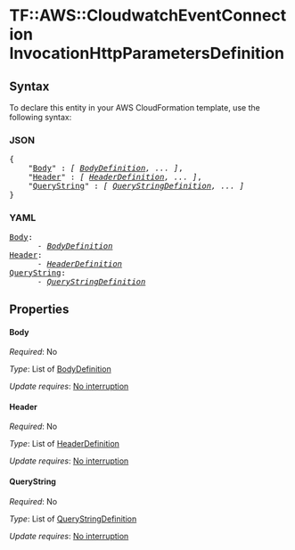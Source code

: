 # TF::AWS::CloudwatchEventConnection InvocationHttpParametersDefinition

## Syntax

To declare this entity in your AWS CloudFormation template, use the following syntax:

### JSON

<pre>
{
    "<a href="#body" title="Body">Body</a>" : <i>[ <a href="bodydefinition.md">BodyDefinition</a>, ... ]</i>,
    "<a href="#header" title="Header">Header</a>" : <i>[ <a href="headerdefinition.md">HeaderDefinition</a>, ... ]</i>,
    "<a href="#querystring" title="QueryString">QueryString</a>" : <i>[ <a href="querystringdefinition.md">QueryStringDefinition</a>, ... ]</i>
}
</pre>

### YAML

<pre>
<a href="#body" title="Body">Body</a>: <i>
      - <a href="bodydefinition.md">BodyDefinition</a></i>
<a href="#header" title="Header">Header</a>: <i>
      - <a href="headerdefinition.md">HeaderDefinition</a></i>
<a href="#querystring" title="QueryString">QueryString</a>: <i>
      - <a href="querystringdefinition.md">QueryStringDefinition</a></i>
</pre>

## Properties

#### Body

_Required_: No

_Type_: List of <a href="bodydefinition.md">BodyDefinition</a>

_Update requires_: [No interruption](https://docs.aws.amazon.com/AWSCloudFormation/latest/UserGuide/using-cfn-updating-stacks-update-behaviors.html#update-no-interrupt)

#### Header

_Required_: No

_Type_: List of <a href="headerdefinition.md">HeaderDefinition</a>

_Update requires_: [No interruption](https://docs.aws.amazon.com/AWSCloudFormation/latest/UserGuide/using-cfn-updating-stacks-update-behaviors.html#update-no-interrupt)

#### QueryString

_Required_: No

_Type_: List of <a href="querystringdefinition.md">QueryStringDefinition</a>

_Update requires_: [No interruption](https://docs.aws.amazon.com/AWSCloudFormation/latest/UserGuide/using-cfn-updating-stacks-update-behaviors.html#update-no-interrupt)

